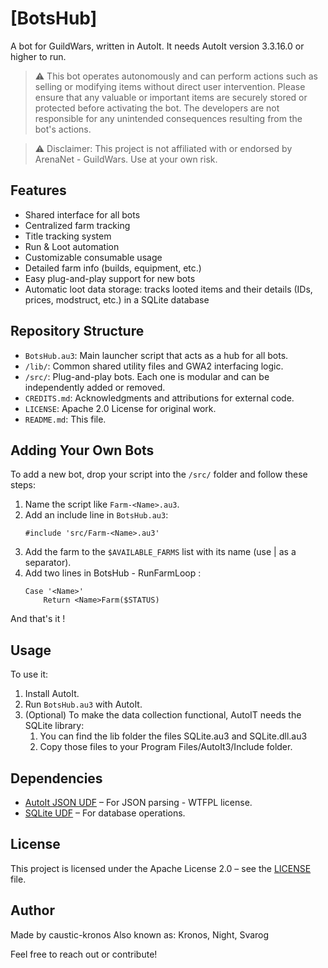 # [BotsHub]
A bot for GuildWars, written in AutoIt.
It needs AutoIt version 3.3.16.0 or higher to run.

> ⚠️ This bot operates autonomously and can perform actions such as selling or modifying items without direct user intervention. ​Please ensure that any valuable or important items are securely stored or protected before activating the bot. The developers are not responsible for any unintended consequences resulting from the bot's actions.

> ⚠️ Disclaimer: This project is not affiliated with or endorsed by ArenaNet - GuildWars. Use at your own risk.

## Features
- Shared interface for all bots
- Centralized farm tracking
- Title tracking system
- Run & Loot automation
- Customizable consumable usage
- Detailed farm info (builds, equipment, etc.)
- Easy plug-and-play support for new bots
- Automatic loot data storage: tracks looted items and their details (IDs, prices, modstruct, etc.) in a SQLite database

## Repository Structure
- `BotsHub.au3`: Main launcher script that acts as a hub for all bots.
- `/lib/`: Common shared utility files and GWA2 interfacing logic.
- `/src/`: Plug-and-play bots. Each one is modular and can be independently added or removed.
- `CREDITS.md`: Acknowledgments and attributions for external code.
- `LICENSE`: Apache 2.0 License for original work.
- `README.md`: This file.

## Adding Your Own Bots

To add a new bot, drop your script into the `/src/` folder and follow these steps:
1. Name the script like `Farm-<Name>.au3`.
2. Add an include line in `BotsHub.au3`:
   ```autoit
   #include 'src/Farm-<Name>.au3'
   ```
3. Add the farm to the `$AVAILABLE_FARMS` list with its name <Name> (use | as a separator).
4. Add two lines in BotsHub - RunFarmLoop :
	```autoit
	Case '<Name>'
		Return <Name>Farm($STATUS)
	```
And that's it !

## Usage
To use it:
1. Install AutoIt.
2. Run `BotsHub.au3` with AutoIt.
3. (Optional) To make the data collection functional, AutoIT needs the SQLite library:
	1. You can find the lib folder the files SQLite.au3 and SQLite.dll.au3
	2. Copy those files to your Program Files/AutoIt3/Include folder.

## Dependencies
- [AutoIt JSON UDF](https://github.com/Sylvan86/autoit-json-udf) – For JSON parsing - WTFPL license.
- [SQLite UDF](https://www.autoitscript.com/autoit3/pkgmgr/sqlite/) – For database operations.

## License
This project is licensed under the Apache License 2.0 – see the [LICENSE](LICENSE) file.

## Author
Made by caustic-kronos
Also known as: Kronos, Night, Svarog

Feel free to reach out or contribute!